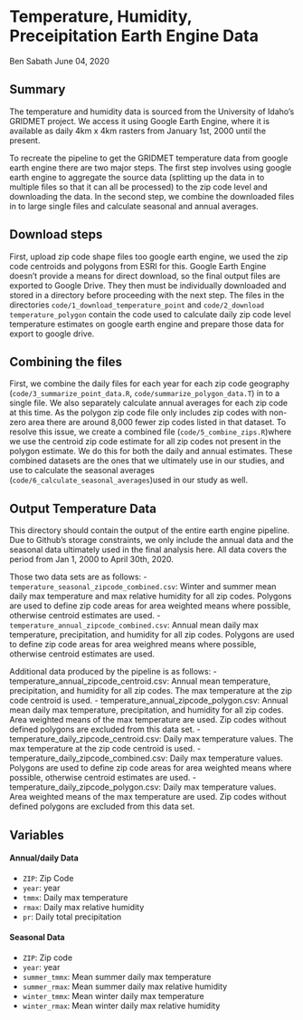 Temperature, Humidity, Preceipitation Earth Engine Data
================
Ben Sabath
June 04, 2020

## Summary

The temperature and humidity data is sourced from the University of
Idaho’s GRIDMET project. We access it using Google Earth Engine, where
it is available as daily 4km x 4km rasters from January 1st, 2000 until
the present.

To recreate the pipeline to get the GRIDMET temperature data from google
earth engine there are two major steps. The first step involves using
google earth engine to aggregate the source data (splitting up the data
in to multiple files so that it can all be processed) to the zip code
level and downloading the data. In the second step, we combine the
downloaded files in to large single files and calculate seasonal and
annual averages.

## Download steps

First, upload zip code shape files too google earth engine, we used the
zip code centroids and polygons from ESRI for this. Google Earth Engine
doesn’t provide a means for direct download, so the final output files
are exported to Google Drive. They then must be individually downloaded
and stored in a directory before proceeding with the next step. The
files in the directories `code/1_download_temperature_point` and
`code/2_download temperature_polygon` contain the code used to calculate
daily zip code level temperature estimates on google earth engine and
prepare those data for export to google drive.

## Combining the files

First, we combine the daily files for each year for each zip code
geography (`code/3_summarize_point_data.R`,
`code/summarize_polygon_data.T`) in to a single file. We also separately
calculate annual averages for each zip code at this time. As the polygon
zip code file only includes zip codes with non-zero area there are
around 8,000 fewer zip codes listed in that dataset. To resolve this
issue, we create a combined file (`code/5_combine_zips.R`)where we use
the centroid zip code estimate for all zip codes not present in the
polygon estimate. We do this for both the daily and annual estimates.
These combined datasets are the ones that we ultimately use in our
studies, and use to calculate the seasonal averages
(`code/6_calculate_seasonal_averages`)used in our study as well.

## Output Temperature Data

This directory should contain the output of the entire earth engine
pipeline. Due to Github’s storage constraints, we only include the
annual data and the seasonal data ultimately used in the final analysis
here. All data covers the period from Jan 1, 2000 to April 30th, 2020.

Those two data sets are as follows: -
`temperature_seasonal_zipcode_combined.csv`: Winter and summer mean
daily max temperature and max relative humidity for all zip codes.
Polygons are used to define zip code areas for area weighted means where
possible, otherwise centroid estimates are used. -
`temperature_annual_zipcode_combined.csv`: Annual mean daily max
temperature, precipitation, and humidity for all zip codes. Polygons are
used to define zip code areas for area weighred means where possible,
otherwise centroid estimates are used.

Additional data produced by the pipeline is as follows: -
temperature\_annual\_zipcode\_centroid.csv: Annual mean temperature,
precipitation, and humidity for all zip codes. The max temperature at
the zip code centroid is used. -
temperature\_annual\_zipcode\_polygon.csv: Annual mean daily max
temperature, precipitation, and humidity for all zip codes. Area
weighted means of the max temperature are used. Zip codes without
defined polygons are excluded from this data set. -
temperature\_daily\_zipcode\_centroid.csv: Daily max temperature values.
The max temperature at the zip code centroid is used. -
temperature\_daily\_zipcode\_combined.csv: Daily max temperature values.
Polygons are used to define zip code areas for area weighted means where
possible, otherwise centroid estimates are used. -
temperature\_daily\_zipcode\_polygon.csv: Daily max temperature values.
Area weighted means of the max temperature are used. Zip codes without
defined polygons are excluded from this data set.

## Variables

#### Annual/daily Data

  - `ZIP`: Zip Code
  - `year`: year
  - `tmmx`: Daily max temperature
  - `rmax`: Daily max relative humidity
  - `pr`: Daily total precipitation

#### Seasonal Data

  - `ZIP`: Zip code
  - `year`: year
  - `summer_tmmx`: Mean summer daily max temperature
  - `summer_rmax`: Mean summer daily max relative humidity
  - `winter_tmmx`: Mean winter daily max temperature
  - `winter_rmax`: Mean winter daily max relative humidity
